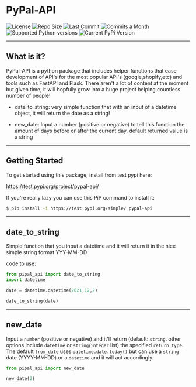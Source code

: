 <p align="center">

# **PyPal-API**

<img src="https://img.shields.io/github/license/ivancampos11/PyPal-API" alt="License">

<img src="https://img.shields.io/github/repo-size/ivancampos11/PyPal-API" alt="Repo Size">

<img src="https://img.shields.io/github/last-commit/ivancampos11/PyPal-API" alt="Last Commit">

<img src="https://img.shields.io/github/commit-activity/m/ivancampos11/PyPal-API" alt="Commits a Month">

<img src="https://img.shields.io/github/pipenv/locked/python-version/ivancampos11/PyPal-API" alt="Supported Python versions">

<img src="https://img.shields.io/pypi/v/PyPal-API" alt="Current PyPi Version">

</p>

---

## What is it?
PyPal-API is a python package that includes helper functions that ease development of API's for the most popular API's (google,shopify,etc) and tools such as FastAPI and Flask.
There aren't a lot of content at the moment but given time, it will hopfully grow into a huge project helping countless number of people!

- date_to_string: very simple function that with an input of a datetime object, it will return the date as a string!

- new_date: Input a number (positive or negative) to tell this function the amount of days before or after the current day, default returned value is a string

---

## Getting Started

To get started using this package, install from test pypi here: 

https://test.pypi.org/project/pypal-api/

If you're really lazy you can use this PiP command to install it:

```bash
$ pip install -i https://test.pypi.org/simple/ pypal-api
```

---

## date_to_string
Simple function that you input a datetime and it will return it in the nice simple string format YYY-MM-DD

code to use: 

```python
from pipal_api import date_to_string
import datetime

date = datetime.datetime(2021,12,2)

date_to_string(date)
```

---

## new_date
Input a `number` (positive or negative) and it'll return (default: `string`. other options include `datetime` or `string`/`integer` list) the specified `return_type`. 
The default `from_date` uses `datetime.date.today()` but can use a `string` date (YYYY-MM-DD) or a `datetime` and it will act accordingly.

```python
from pipal_api import new_date

new_date(2)
```
